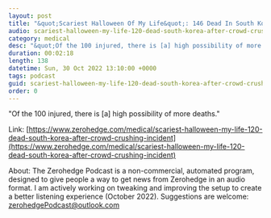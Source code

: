 ```yaml
---
layout: post
title: "&quot;Scariest Halloween Of My Life&quot;: 146 Dead In South Korea After Crowd Crushing Incident"
audio: scariest-halloween-my-life-120-dead-south-korea-after-crowd-crushing-incident-1
category: medical
desc: "&quot;Of the 100 injured, there is [a] high possibility of more deaths.&quot; "
duration: 00:02:18
length: 138
datetime: Sun, 30 Oct 2022 13:10:00 +0000
tags: podcast
guid: scariest-halloween-my-life-120-dead-south-korea-after-crowd-crushing-incident-0
order: 0
---
```

&quot;Of the 100 injured, there is [a] high possibility of more deaths.&quot; 

Link: [https://www.zerohedge.com/medical/scariest-halloween-my-life-120-dead-south-korea-after-crowd-crushing-incident](https://www.zerohedge.com/medical/scariest-halloween-my-life-120-dead-south-korea-after-crowd-crushing-incident)

About: The Zerohedge Podcast is a non-commercial, automated program, designed to give people a way to get news from Zerohedge in an audio format.  I am actively working on tweaking and improving the setup to create a better listening experience (October 2022).  Suggestions are welcome: [zerohedgePodcast@outlook.com](mailto:zerohedgePodcast@outlook.com)